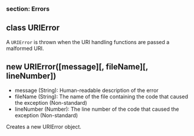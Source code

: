 ### section: Errors
## class URIError

A `URIError` is thrown when the URI handling functions are passed a malformed URI.




## new URIError([message][, fileName][, lineNumber])
- message (String): Human-readable description of the error
- fileName (String): The name of the file containing the code that caused the exception (Non-standard)
- lineNumber (Number): The line number of the code that caused the exception (Non-standard)

Creates a new URIError object.

